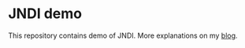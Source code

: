 JNDI demo
=========

This repository contains demo of JNDI.
More explanations on my [blog](http://alex.thomazo.info/2012/05/26/configurer-une-webapp-avec-jndi/).
